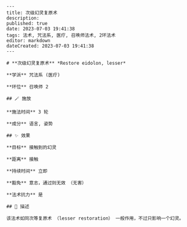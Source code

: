 
    ---
    title: 次级幻灵复原术
    description: 
    published: true
    date: 2023-07-03 19:41:38
    tags: 法术, 咒法系, 医疗, 召唤师法术, 2环法术
    editor: markdown
    dateCreated: 2023-07-03 19:41:38
    ---

    # **次级幻灵复原术** *Restore eidolon, lesser*

    **学派** 咒法系 (医疗) 

    **环位** 召唤师 2

    ## 🪄 施放

    **施法时间** 3 轮

    **成分** 语言, 姿势

    ## ✨ 效果 

    **目标** 接触到的幻灵 

    **距离** 接触  

    **持续时间** 立即 

    **豁免** 意志，通过则无效 （无害）

    **法术抗力** 是

    ## 📖 描述

    该法术如同次等复原术 （lesser restoration） 一般作用，不过只影响一个幻灵。
    
